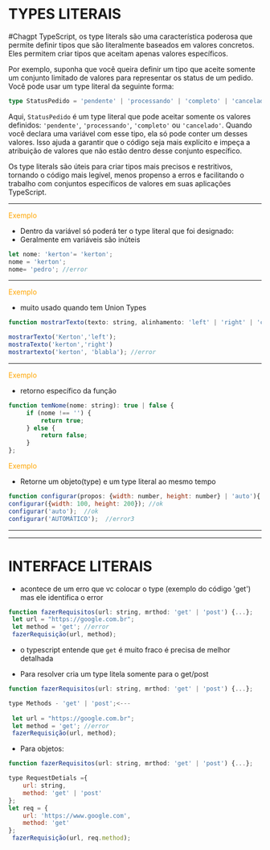 # TYPES LITERAIS
#Chagpt 
TypeScript, os type literals são uma característica poderosa que permite definir tipos que são literalmente baseados em valores concretos. Eles permitem criar tipos que aceitam apenas valores específicos.

Por exemplo, suponha que você queira definir um tipo que aceite somente um conjunto limitado de valores para representar os status de um pedido. Você pode usar um type literal da seguinte forma:

```typescript
type StatusPedido = 'pendente' | 'processando' | 'completo' | 'cancelado';
```

Aqui, `StatusPedido` é um type literal que pode aceitar somente os valores definidos: `'pendente'`, `'processando'`, `'completo'` ou `'cancelado'`. Quando você declara uma variável com esse tipo, ela só pode conter um desses valores. Isso ajuda a garantir que o código seja mais explícito e impeça a atribuição de valores que não estão dentro desse conjunto específico.

Os type literals são úteis para criar tipos mais precisos e restritivos, tornando o código mais legível, menos propenso a erros e facilitando o trabalho com conjuntos específicos de valores em suas aplicações TypeScript.

---
<span style="color:orange">Exemplo</span>
- Dentro da variável só poderá ter o type literal que foi designado:
- Geralmente em variáveis são inúteis 
```js 
let nome: 'kerton'= 'kerton';
nome = 'kerton';
nome= 'pedro'; //error
```
---
<span style="color:orange">Exemplo</span>
- muito usado quando tem Union Types
```js
function mostrarTexto(texto: string, alinhamento: 'left' | 'right' | 'center';){...};

mostrarTexto('Kerton','left');
mostraTexto('kerton','right')
mostrartexto('kerton', 'blabla'); //error
```
---
<span style="color:orange">Exemplo</span>
- retorno específico da função
```js
function temNome(nome: string): true | false {
	 if (nome !== '') {
		 return true;
	 } else {
		 return false;
	 }
};
```
<span style="color:orange">Exemplo</span>
- Retorne um objeto(type)  e um type literal ao mesmo tempo


```js
function configurar(propos: {width: number, height: number} | 'auto'){...} 
configurar({width: 100, height: 200}); //ok
configurar('auto');  //ok
configurar('AUTOMÁTICO');  //error3
```
---
---
# INTERFACE LITERAIS
- acontece de um erro que vc colocar o type (exemplo do código 'get') mas ele identifica o error
```js
function fazerRequisitos(url: string, mrthod: 'get' | 'post') {...};
 let url = "https://google.com.br";
 let method = 'get'; //error
 fazerRequisição(url, method);
```
-  o typescript entende que ``get`` é muito fraco é precisa de melhor detalhada

- Para resolver cria um type litela somente para o get/post
```js
function fazerRequisitos(url: string, mrthod: 'get' | 'post') {...};

type Methods - 'get' | 'post';<---
															   
 let url = "https://google.com.br";
 let method = 'get'; //error
 fazerRequisição(url, method);
```
- Para objetos:
```js
function fazerRequisitos(url: string, mrthod: 'get' | 'post') {...};

type RequestDetials ={
	url: string,
	method: 'get' | 'post'
};
let req = {
	url: 'https://www.google.com',
	method: 'get'
};
 fazerRequisição(url, req.method);
```
